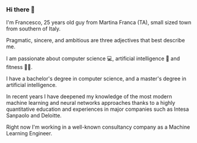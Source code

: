 ### Hi there 👋

I'm Francesco, 25 years old guy from Martina Franca (TA), small sized town from southern of Italy.

Pragmatic, sincere, and ambitious are three adjectives that best describe me. 

I am passionate about computer science :computer:, artificial intelligence :robot: and fitness :weight_lifting_man:.


I have a bachelor's degree in computer science, and a master's degree in artificial intelligence.

In recent years I have deepened my knowledge of the most modern machine learning and neural networks approaches thanks to a highly quantitative education and experiences in major companies such as Intesa Sanpaolo and Deloitte.

Right now I'm working in a well-known consultancy company as a Machine Learning Engineer.

<!--
**francesco-s/francesco-s** is a ✨ _special_ ✨ repository because its `README.md` (this file) appears on your GitHub profile.

Here are some ideas to get you started:

- 🔭 I’m currently working on ...
- 🌱 I’m currently learning ...
- 👯 I’m looking to collaborate on ...
- 🤔 I’m looking for help with ...
- 💬 Ask me about ...
- 📫 How to reach me: ...
- 😄 Pronouns: ...
- ⚡ Fun fact: ...
-->
